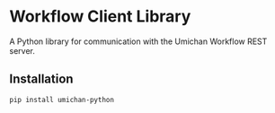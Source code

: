 # Workflow Client Library

A Python library for communication with the Umichan Workflow REST server.

## Installation

```bash
pip install umichan-python